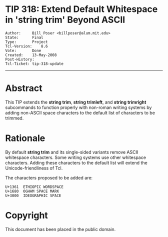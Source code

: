 # TIP 318: Extend Default Whitespace in 'string trim' Beyond ASCII
	Author:		Bill Poser <billposer@alum.mit.edu>
	State:		Final
	Type:		Project
	Tcl-Version:	8.6
	Vote:		Done
	Created:	13-May-2008
	Post-History:	
	Tcl-Ticket:	tip-318-update
-----

# Abstract

This TIP extends the **string trim**, **string trimleft**, and **string
trimright** subcommands to function properly with non-roman writing systems
by adding non-ASCII space characters to the default list of characters to be
trimmed.

# Rationale

By default **string trim** and its single-sided variants remove ASCII
whitespace characters. Some writing systems use other whitespace characters.
Adding these characters to the default list will extend the
Unicode-friendliness of Tcl.

The characters proposed to be added are:

	U+1361  ETHIOPIC WORDSPACE       
	U+1680  OGHAM SPACE MARK
	U+3000  IDEOGRAPHIC SPACE

# Copyright

This document has been placed in the public domain.

